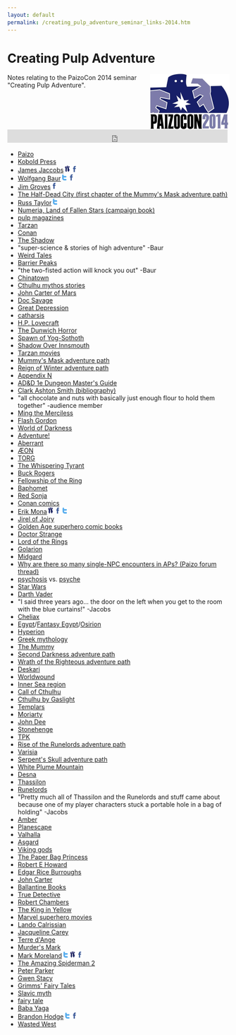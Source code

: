 ```yaml
---
layout: default
permalink: /creating_pulp_adventure_seminar_links-2014.htm
---
```

Creating Pulp Adventure
=======================
<img src="img/paizocon_2014.jpg" style="float:right" width="180" height="126">
Notes relating to the PaizoCon 2014 seminar "Creating Pulp Adventure".
<iframe src="https://archive.org/embed/private_sanctuary_podcast_archive-20140218/PaizoCon2014-005-creatingpulpadventure.mp3" width="500" height="30" frameborder="0" webkitallowfullscreen="true" mozallowfullscreen="true" allowfullscreen=""></iframe>  

- [Paizo](http://paizo.com)  
- [Kobold Press](http://www.koboldquarterly.com/)  
- [James Jaccobs](http://bigfootcountryblog.blogspot.com/)<a href="http://paizo.com/people/JamesJacobs"><img src="img/paizo-32x32.png" height="16" width="16" /></a><a href="https://www.facebook.com/james.jacobs.357"><img src="img/facebook-32x32.png" height="16" width="16" /></a>  
- [Wolfgang Baur](http://pathfinderwiki.com/wiki/Wolfgang_Baur)<a href="https://twitter.com/monkeyking"><img src="img/twitter-t-32x32.png" height="16" width="16" /></a><a href="https://www.facebook.com/pages/Wolfgang-Baur/178404008849824"><img src="img/facebook-32x32.png" height="16" width="16" /></a>  
- [Jim Groves](http://pathfinderwiki.com/wiki/Jim_Groves)<a href="https://www.facebook.com/pages/Jim-Groves-Game-Designer/1434363846828515"><img src="img/facebook-32x32.png" height="16" width="16" /></a>
- [The Half-Dead City (first chapter of the Mummy's Mask adventure path)](http://pathfinderwiki.com/wiki/The_Half-Dead_City)  
- [Russ Taylor](http://pathfinderwiki.com/wiki/Russ_Taylor)<a href="https://twitter.com/innercaine)["><img src="img/twitter-t-32x32.png" height="16" width="16" /></a>
- [Numeria, Land of Fallen Stars (campaign book)](http://pathfinderwiki.com/wiki/Numeria,_Land_of_Fallen_Stars)  
- [pulp magazines](https://en.wikipedia.org/wiki/Pulp_magazine)  
- [Tarzan](https://en.wikipedia.org/wiki/Tarzan)  
- [Conan](https://en.wikipedia.org/wiki/Conan_the_Barbarian)  
- [The Shadow](https://en.wikipedia.org/wiki/The_Shadow)  
- "super-science & stories of high adventure" -Baur  
- [Weird Tales](https://en.wikipedia.org/wiki/Weird_Tales)  
- [Barrier Peaks](http://www.canonfire.com/wiki/index.php?title=Expedition_to_the_Barrier_Peaks)  
- "the two-fisted action will knock you out" -Baur  
- [Chinatown](http://www.amazon.com/gp/product/B00AEFXN9G/ref=as_li_tl?ie=UTF8&camp=1789&creative=390957&creativeASIN=B00AEFXN9G&linkCode=as2&tag=pathfwiki-20&linkId=XUTSDH2B5RQFCIVK)
- [Cthulhu mythos stories](https://en.wikipedia.org/wiki/H._P._Lovecraft_bibliography)  
- [John Carter of Mars](https://en.wikipedia.org/wiki/John_Carter_of_Mars)  
- [Doc Savage](https://en.wikipedia.org/wiki/Doc_Savage)  
- [Great Depression](https://en.wikipedia.org/wiki/Great_Depression)  
- [catharsis](https://en.wikipedia.org/wiki/Catharsis)  
- [H.P. Lovecraft](https://en.wikipedia.org/wiki/H._P._Lovecraft)
- [The Dunwich Horror](https://en.wikisource.org/wiki/The_Dunwich_Horror)
- [Spawn of Yog-Sothoth](http://pathfinderwiki.com/wiki/Spawn_of_Yog-Sothoth)
- [Shadow Over Innsmouth](https://en.wikisource.org/wiki/The_Shadow_Over_Innsmouth)
- [Tarzan movies](http://www.amazon.com/s/?_encoding=UTF8&camp=1789&creative=390957&field-keywords=tarzan%20-disney&linkCode=ur2&rh=n%3A2625373011%2Ck%3Atarzan%20-disney&sprefix=tarzan%2Ctoys-and-games%2C430&tag=pathfwiki-20&url=search-alias%3Dmovies-tv&linkId=7OLLY7V3H74RZ3MN)  
- [Mummy's Mask adventure path](http://pathfinderwiki.com/wiki/Mummy%27s_Mask_Adventure_Path)  
- [Reign of Winter adventure path](http://pathfinderwiki.com/wiki/Reign_of_Winter) 
- [Appendix N](appendix_n.htm)  
- [AD&D 1e Dungeon Master's Guide](https://en.wikipedia.org/wiki/Dungeon_Master%27s_Guide#Advanced_Dungeons_.26_Dragons)
- [Clark Ashton Smith (bibliography)](https://en.wikipedia.org/wiki/Clark_Ashton_Smith#Bibliography)  
- "all chocolate and nuts with basically just enough flour to hold them together" -audience member  
- [Ming the Merciless](https://en.wikipedia.org/wiki/Ming_the_Merciless)  
- [Flash Gordon](https://en.wikipedia.org/wiki/Flash_Gordon)  
- [World of Darkness](http://whitewolf.wikia.com/wiki/World_of_Darkness)  
- [Adventure!](http://whitewolf.wikia.com/wiki/Adventure!)
- [Aberrant](http://whitewolf.wikia.com/wiki/Aberrant)
- [ÆON](http://whitewolf.wikia.com/wiki/Trinity)
- [TORG](https://en.wikipedia.org/wiki/Torg)  
- [The Whispering Tyrant](http://pathfinderwiki.com/wiki/Whispering_Tyrant)  
- [Buck Rogers](https://en.wikipedia.org/wiki/Buck_Rogers)  
- [Fellowship of the Ring](http://lotr.wikia.com/wiki/Fellowship_of_the_Ring)  
- [Baphomet](http://pathfinderwiki.com/wiki/Baphomet)
- [Red Sonja](https://en.wikipedia.org/wiki/Jirel_of_Joiry)  
- [Conan comics](https://en.wikipedia.org/wiki/Conan_(comics))  
- [Erik Mona](http://erikmona.wordpress.com/)<a href="http://paizo.com/people/ErikMona"><img src="img/paizo-32x32.png" height="16" width="16" /></a><a href="https://www.facebook.com/pages/Erik-Mona-Author/140667695961838"><img src="img/facebook-32x32.png" height="16" width="16" /></a><a href="https://twitter.com/erikmona"><img src="img/twitter-t-32x32.png" height="16" width="16" /></a>  
- [Jirel of Joiry](https://en.wikipedia.org/wiki/Jirel_of_Joiry)  
- [Golden Age superhero comic books](https://en.wikipedia.org/wiki/Golden_Age_of_Comic_Books)  
- [Doctor Strange](http://marvel.wikia.com/Stephen_Strange_(Earth-616))  
- [Lord of the Rings](http://www.amazon.com/s/?_encoding=UTF8&camp=1789&creative=390957&field-keywords=lord%20of%20the%20rings&linkCode=ur2&rh=n%3A283155%2Ck%3Alord%20of%20the%20rings&tag=pathfwiki-20&url=search-alias%3Dstripbooks&linkId=4T2GZ2BO4LUGUCHN)
- [Golarion](http://pathfinderwiki.com/wiki/Golarion)  
- [Midgard](http://paizo.com/store/byCompany/k/koboldPress/midgardCampaignSetting)  
- [
Why are there so many single-NPC encounters in APs? (Paizo forum thread)](http://paizo.com/threads/rzs2r7wj?Why-are-there-so-many-singleNPC-encounters-in)
- [psychosis](https://en.wikipedia.org/wiki/Psycosis) vs. [psyche](https://en.wikipedia.org/wiki/Psyche_(psychology))  
- [Star Wars](https://en.wikipedia.org/wiki/Star_Wars)  
- [Darth Vader](http://starwars.wikia.com/wiki/Darth_Vader#A_fateful_choice)  
- "I said three years ago... the door on the left when you get to the room with the blue curtains!" -Jacobs
- [Cheliax](http://pathfinderwiki.com/wiki/Cheliax)  
- [Egypt](https://en.wikipedia.org/wiki/Egypt)/[Fantasy Egypt](http://www.noreen-doyle.com/EgyptomaniaOrg/aef/EgyptSFF.html)/[Osirion](http://pathfinderwiki.com/wiki/Osirion)
- [Hyperion](http://www.amazon.com/gp/product/B004G60EHS/ref=as_li_tl?ie=UTF8&camp=1789&creative=390957&creativeASIN=B004G60EHS&linkCode=as2&tag=pathfwiki-20&linkId=VTPAMDDSOTWB6G2Y)
- [Greek mythology](https://en.wikipedia.org/wiki/Greek_mythology)  
- [The Mummy](http://www.amazon.com/s/?_encoding=UTF8&camp=1789&creative=390957&field-keywords=the%20mummy&linkCode=ur2&rh=n%3A2625373011%2Ck%3Athe%20mummy&sprefix=the%20mumm%2Caps%2C367&tag=pathfwiki-20&url=search-alias%3Dmovies-tv&linkId=QMXK2KFXGWRIVCO6)
- [Second Darkness adventure path](http://pathfinderwiki.com/wiki/Second_Darkness)  
- [Wrath of the Righteous adventure path](http://pathfinderwiki.com/wiki/Wrath_of_the_Righteous)  
- [Deskari](http://pathfinderwiki.com/wiki/Deskari)  
- [Worldwound](http://pathfinderwiki.com/wiki/Worldwound)  
- [Inner Sea region](http://pathfinderwiki.com/wiki/Inner_Sea_region)  
- [Call of Cthulhu](http://paizo.com/products/btpy7ec1?Call-of-Cthulhu-RPG-6th-Edition)
- [Cthulhu by Gaslight](http://paizo.com/products/btpy8k5c?Call-of-Cthulhu-Cthulhu-by-Gaslight)
- [Templars](https://en.wikipedia.org/wiki/Templars)  
- [Moriarty](https://en.wikipedia.org/wiki/Professor_Moriarty)  
- [John Dee](https://en.wikipedia.org/wiki/John_Dee)  
- [Stonehenge](https://en.wikipedia.org/wiki/Stonehenge)  
- [TPK](https://en.wikipedia.org/wiki/Total_party_kill)  
- [Rise of the Runelords adventure path](http://pathfinderwiki.com/wiki/Rise_of_the_Runelords)  
- [Varisia](http://pathfinderwiki.com/wiki/Varisia)  
- [Serpent's Skull adventure path](http://pathfinderwiki.com/wiki/Serpent%27s_Skull_(adventure_path))  
- [White Plume Mountain](http://www.canonfire.com/wiki/index.php?title=White_Plume_Mountain_(module))
- [Desna](http://pathfinderwiki.com/wiki/Desna)  
- [Thassilon](http://pathfinderwiki.com/wiki/Thassilon)  
- [Runelords](http://pathfinderwiki.com/wiki/Runelords)  
- "Pretty much all of Thassilon and the Runelords and stuff came about because one of my player characters stuck a portable hole in a bag of holding" -Jacobs  
- [Amber](https://en.wikipedia.org/wiki/Amber_Diceless_Roleplaying_Game)  
- [Planescape](https://en.wikipedia.org/wiki/Planescape)  
- [Valhalla](https://en.wikipedia.org/wiki/Valhalla)  
- [Asgard](https://en.wikipedia.org/wiki/Asgard)  
- [Viking gods](https://en.wikipedia.org/wiki/%C3%86sir)  
- [The Paper Bag Princess](http://www.amazon.com/gp/product/B008DYZKQE/ref=as_li_tl?ie=UTF8&camp=1789&creative=390957&creativeASIN=B008DYZKQE&linkCode=as2&tag=pathfwiki-20&linkId=C62JZKX4THRF67ZX)
- [Robert E Howard](https://en.wikipedia.org/wiki/Robert_E._Howard)  
- [Edgar Rice Burroughs](https://en.wikipedia.org/wiki/Edgar_Rice_Burroughs)  
- [John Carter](http://www.amazon.com/s/?_encoding=UTF8&camp=1789&creative=390957&field-keywords=john%20carter&linkCode=ur2&sprefix=john%20carter%2Cstripbooks%2C235&tag=pathfwiki-20&url=search-alias%3Dmovies-tv&linkId=SPUXLE4D4RA2JLQR)  
- [Ballantine Books](https://en.wikipedia.org/wiki/Ballantine_Books)  
- [True Detective](http://www.amazon.com/s/?_encoding=UTF8&camp=1789&creative=390957&keywords=true%20detective&linkCode=ur2&qid=1405709249&rh=i%3Amovies-tv%2Ck%3Atrue%20detective&tag=pathfwiki-20&linkId=GLKGL5HNAP2OB5GY)
- [Robert Chambers](https://en.wikipedia.org/wiki/Robert_W._Chambers)  
- [The King in Yellow](https://en.wikisource.org/wiki/The_King_in_Yellow)  
- [Marvel superhero movies](http://marvel.wikia.com/Earth-199999)  
- [Lando Calrissian](http://starwars.wikia.com/wiki/Lando_Calrissian)  
- [Jacqueline Carey](https://en.wikipedia.org/wiki/Jacqueline_Carey)  
- [Terre d'Ange](http://kushiel.wikia.com/wiki/Terre_d'Ange)  
- [Murder's Mark](http://pathfinderwiki.com/wiki/Murder%27s_Mark)  
- [Mark Moreland](http://pathfinderwiki.com/wiki/Mark_Moreland)<a href="https://twitter.com/yoda8myhead"><img src="img/twitter-t-32x32.png" height="16" width="16" /></a><a href="http://paizo.com/people/MarkMoreland"><img src="img/paizo-32x32.png" height="16" width="16" /></a><a href="https://www.facebook.com/pages/Mark-Moreland-Author/193899530621453"><img src="img/facebook-32x32.png" height="16" width="16" /></a>  
- [The Amazing Spiderman 2](http://www.amazon.com/s/?_encoding=UTF8&camp=1789&creative=390957&field-keywords=the%20amazing%20spider-man%202&linkCode=ur2&rh=n%3A2625373011%2Ck%3Athe%20amazing%20spider-man%202&sprefix=the%20amazing%20spider%2Cmovies-tv%2C401&tag=pathfwiki-20&url=search-alias%3Dmovies-tv&linkId=UVCLV7BC2UEBZR73)
- [Peter Parker](http://marvel.wikia.com/Peter_Parker_(Earth-616))  
- [Gwen Stacy](http://marvel.wikia.com/Gwendolyne_Stacy_(Earth-616))  
- [Grimms' Fairy Tales](https://en.wikisource.org/wiki/Grimm%27s_Fairy_Tales)
- [Slavic myth](https://en.wikipedia.org/wiki/Slavic_mythology)  
- [fairy tale](https://en.wikipedia.org/wiki/Fairy_tale)  
- [Baba Yaga](https://en.wikipedia.org/wiki/Baba_yaga)  
- [Brandon Hodge](http://www.mysteriousplanchette.com/)<a href="https://twitter.com/planchettesays"><img src="img/twitter-t-32x32.png" height="16" width="16" /></a><a href="https://www.facebook.com/MysteriousPlanchette"><img src="img/facebook-32x32.png" height="16" width="16" />
- [Wasted West](http://paizo.com/products/btpy8x5y/discuss?Players-Guide-to-the-Wasted-West)  
